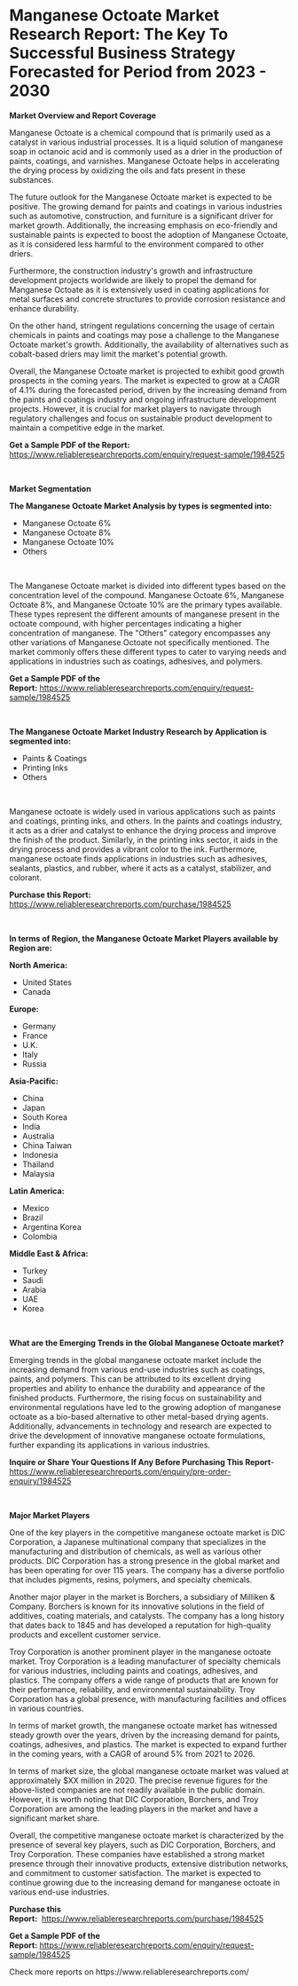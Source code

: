 <p><h1>Manganese Octoate Market Research Report: The Key To Successful Business Strategy Forecasted for Period from 2023 - 2030</h1></p><p><strong>Market Overview and Report Coverage</strong></p>
<p><p>Manganese Octoate is a chemical compound that is primarily used as a catalyst in various industrial processes. It is a liquid solution of manganese soap in octanoic acid and is commonly used as a drier in the production of paints, coatings, and varnishes. Manganese Octoate helps in accelerating the drying process by oxidizing the oils and fats present in these substances.</p><p>The future outlook for the Manganese Octoate market is expected to be positive. The growing demand for paints and coatings in various industries such as automotive, construction, and furniture is a significant driver for market growth. Additionally, the increasing emphasis on eco-friendly and sustainable paints is expected to boost the adoption of Manganese Octoate, as it is considered less harmful to the environment compared to other driers.</p><p>Furthermore, the construction industry's growth and infrastructure development projects worldwide are likely to propel the demand for Manganese Octoate as it is extensively used in coating applications for metal surfaces and concrete structures to provide corrosion resistance and enhance durability.</p><p>On the other hand, stringent regulations concerning the usage of certain chemicals in paints and coatings may pose a challenge to the Manganese Octoate market's growth. Additionally, the availability of alternatives such as cobalt-based driers may limit the market's potential growth.</p><p>Overall, the Manganese Octoate market is projected to exhibit good growth prospects in the coming years. The market is expected to grow at a CAGR of 4.1% during the forecasted period, driven by the increasing demand from the paints and coatings industry and ongoing infrastructure development projects. However, it is crucial for market players to navigate through regulatory challenges and focus on sustainable product development to maintain a competitive edge in the market.</p></p>
<p><strong>Get a Sample PDF of the Report:</strong> <a href="https://www.reliableresearchreports.com/enquiry/request-sample/1984525">https://www.reliableresearchreports.com/enquiry/request-sample/1984525</a></p>
<p>&nbsp;</p>
<p><strong>Market Segmentation</strong></p>
<p><strong>The Manganese Octoate Market Analysis by types is segmented into:</strong></p>
<p><ul><li>Manganese Octoate 6%</li><li>Manganese Octoate 8%</li><li>Manganese Octoate 10%</li><li>Others</li></ul></p>
<p>&nbsp;</p>
<p><p>The Manganese Octoate market is divided into different types based on the concentration level of the compound. Manganese Octoate 6%, Manganese Octoate 8%, and Manganese Octoate 10% are the primary types available. These types represent the different amounts of manganese present in the octoate compound, with higher percentages indicating a higher concentration of manganese. The "Others" category encompasses any other variations of Manganese Octoate not specifically mentioned. The market commonly offers these different types to cater to varying needs and applications in industries such as coatings, adhesives, and polymers.</p></p>
<p><strong>Get a Sample PDF of the Report:</strong>&nbsp;<a href="https://www.reliableresearchreports.com/enquiry/request-sample/1984525">https://www.reliableresearchreports.com/enquiry/request-sample/1984525</a></p>
<p>&nbsp;</p>
<p><strong>The Manganese Octoate Market Industry Research by Application is segmented into:</strong></p>
<p><ul><li>Paints & Coatings</li><li>Printing Inks</li><li>Others</li></ul></p>
<p>&nbsp;</p>
<p><p>Manganese octoate is widely used in various applications such as paints and coatings, printing inks, and others. In the paints and coatings industry, it acts as a drier and catalyst to enhance the drying process and improve the finish of the product. Similarly, in the printing inks sector, it aids in the drying process and provides a vibrant color to the ink. Furthermore, manganese octoate finds applications in industries such as adhesives, sealants, plastics, and rubber, where it acts as a catalyst, stabilizer, and colorant.</p></p>
<p><strong>Purchase this Report:</strong>&nbsp; <a href="https://www.reliableresearchreports.com/purchase/1984525">https://www.reliableresearchreports.com/purchase/1984525</a></p>
<p>&nbsp;</p>
<p><strong>In terms of Region, the Manganese Octoate Market Players available by Region are:</strong></p>
<p>
    <p> <strong> North America: </strong>
        <ul>
            <li>United States</li>
            <li>Canada</li>
        </ul>
        </p> 
    <p> <strong> Europe: </strong>
        <ul>
            <li>Germany</li>
            <li>France</li>
            <li>U.K.</li>
            <li>Italy</li>
            <li>Russia</li>
        </ul>
        </p> 
    <p> <strong> Asia-Pacific: </strong>
        <ul>
            <li>China</li>
            <li>Japan</li>
            <li>South Korea</li>
            <li>India</li>
            <li>Australia</li>
            <li>China Taiwan</li>
            <li>Indonesia</li>
            <li>Thailand</li>
            <li>Malaysia</li>
        </ul>
        </p> 
    <p> <strong> Latin America: </strong>
        <ul>
            <li>Mexico</li>
            <li>Brazil</li>
            <li>Argentina Korea</li>
            <li>Colombia</li>
        </ul>
        </p> 
    <p> <strong> Middle East & Africa: </strong>
        <ul>
            <li>Turkey</li>
            <li>Saudi</li>
            <li>Arabia</li>
            <li>UAE</li>
            <li>Korea</li>
        </ul>
    </p>
    </p>
<p>&nbsp;</p>
<p><strong>What are the Emerging Trends in the Global Manganese Octoate market?</strong></p>
<p><p>Emerging trends in the global manganese octoate market include the increasing demand from various end-use industries such as coatings, paints, and polymers. This can be attributed to its excellent drying properties and ability to enhance the durability and appearance of the finished products. Furthermore, the rising focus on sustainability and environmental regulations have led to the growing adoption of manganese octoate as a bio-based alternative to other metal-based drying agents. Additionally, advancements in technology and research are expected to drive the development of innovative manganese octoate formulations, further expanding its applications in various industries.</p></p>
<p><strong>Inquire or Share Your Questions If Any Before Purchasing This Report</strong>- <a href="https://www.reliableresearchreports.com/enquiry/pre-order-enquiry/1984525">https://www.reliableresearchreports.com/enquiry/pre-order-enquiry/1984525</a></p>
<p>&nbsp;</p>
<p><strong>Major Market Players</strong></p>
<p><p>One of the key players in the competitive manganese octoate market is DIC Corporation, a Japanese multinational company that specializes in the manufacturing and distribution of chemicals, as well as various other products. DIC Corporation has a strong presence in the global market and has been operating for over 115 years. The company has a diverse portfolio that includes pigments, resins, polymers, and specialty chemicals.</p><p>Another major player in the market is Borchers, a subsidiary of Milliken & Company. Borchers is known for its innovative solutions in the field of additives, coating materials, and catalysts. The company has a long history that dates back to 1845 and has developed a reputation for high-quality products and excellent customer service.</p><p>Troy Corporation is another prominent player in the manganese octoate market. Troy Corporation is a leading manufacturer of specialty chemicals for various industries, including paints and coatings, adhesives, and plastics. The company offers a wide range of products that are known for their performance, reliability, and environmental sustainability. Troy Corporation has a global presence, with manufacturing facilities and offices in various countries.</p><p>In terms of market growth, the manganese octoate market has witnessed steady growth over the years, driven by the increasing demand for paints, coatings, adhesives, and plastics. The market is expected to expand further in the coming years, with a CAGR of around 5% from 2021 to 2026.</p><p>In terms of market size, the global manganese octoate market was valued at approximately $XX million in 2020. The precise revenue figures for the above-listed companies are not readily available in the public domain. However, it is worth noting that DIC Corporation, Borchers, and Troy Corporation are among the leading players in the market and have a significant market share.</p><p>Overall, the competitive manganese octoate market is characterized by the presence of several key players, such as DIC Corporation, Borchers, and Troy Corporation. These companies have established a strong market presence through their innovative products, extensive distribution networks, and commitment to customer satisfaction. The market is expected to continue growing due to the increasing demand for manganese octoate in various end-use industries.</p></p>
<p><strong>Purchase this Report:</strong>&nbsp;&nbsp;<a href="https://www.reliableresearchreports.com/purchase/1984525">https://www.reliableresearchreports.com/purchase/1984525</a></p>
<p></p>
<p><strong>Get a Sample PDF of the Report:</strong>&nbsp;<a href="https://www.reliableresearchreports.com/enquiry/request-sample/1984525">https://www.reliableresearchreports.com/enquiry/request-sample/1984525</a></p>
<p>Check more reports on https://www.reliableresearchreports.com/</p>